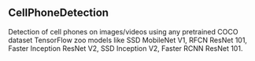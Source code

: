 ## CellPhoneDetection
Detection of cell phones on images/videos using any pretrained COCO dataset TensorFlow zoo models like SSD MobileNet V1, RFCN ResNet 101, Faster Inception ResNet V2, SSD Inception V2, Faster RCNN ResNet 101.

